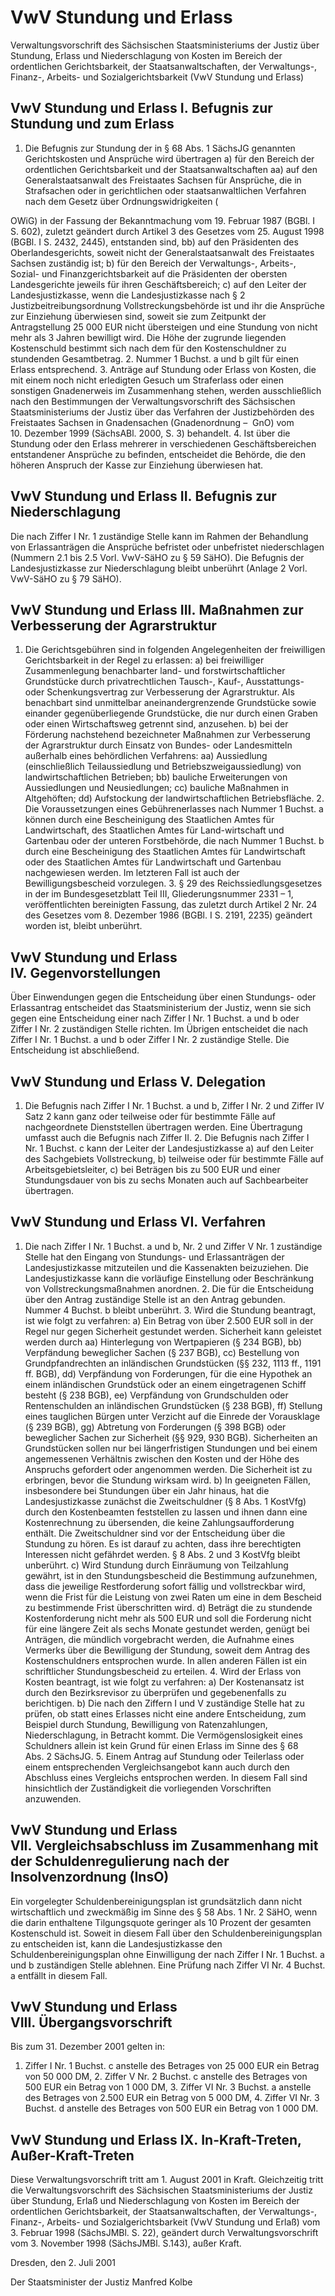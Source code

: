 # VwV Stundung und Erlass

Verwaltungsvorschrift des Sächsischen Staatsministeriums der Justiz über Stundung, Erlass und Niederschlagung von Kosten im Bereich der ordentlichen Gerichtsbarkeit, der Staatsanwaltschaften, der Verwaltungs-, Finanz-, Arbeits- und Sozialgerichtsbarkeit (VwV Stundung und Erlass)

## VwV Stundung und Erlass I. Befugnis zur Stundung und zum Erlass

1. Die Befugnis zur Stundung der in § 68 Abs. 1 SächsJG genannten Gerichtskosten und Ansprüche wird übertragen a) für den Bereich der ordentlichen Gerichtsbarkeit und der Staatsanwaltschaften  aa) auf den Generalstaatsanwalt des Freistaates Sachsen für Ansprüche, die in Strafsachen oder in gerichtlichen oder staatsanwaltlichen Verfahren nach dem 
              Gesetz über Ordnungswidrigkeiten (
            
OWiG) in der Fassung der Bekanntmachung vom 19. Februar 1987 (BGBl. I S. 602), zuletzt geändert durch Artikel 3 des Gesetzes vom 25. August 1998 (BGBl. I S. 2432, 2445), entstanden sind,  bb) auf den Präsidenten des Oberlandesgerichts, soweit nicht der Generalstaatsanwalt des Freistaates Sachsen zuständig ist; b) für den Bereich der Verwaltungs-, Arbeits-, Sozial- und Finanzgerichtsbarkeit auf die Präsidenten der obersten Landesgerichte jeweils für ihren Geschäftsbereich; c) auf den Leiter der Landesjustizkasse, wenn die Landesjustizkasse nach § 2 
            Justizbeitreibungsordnung Vollstreckungsbehörde ist und ihr die Ansprüche zur Einziehung überwiesen sind, soweit sie zum Zeitpunkt der Antragstellung 25 000 EUR nicht übersteigen und eine Stundung von nicht mehr als 3 Jahren bewilligt wird. Die Höhe der zugrunde liegenden Kostenschuld bestimmt sich nach dem für den Kostenschuldner zu stundenden Gesamtbetrag. 2. Nummer 1 Buchst. a und b gilt für einen Erlass entsprechend. 3. Anträge auf Stundung oder Erlass von Kosten, die mit einem noch nicht erledigten Gesuch um Straferlass oder einen sonstigen Gnadenerweis im Zusammenhang stehen, werden ausschließlich nach den Bestimmungen der Verwaltungsvorschrift des Sächsischen Staatsministeriums der Justiz über das Verfahren der Justizbehörden des Freistaates Sachsen in Gnadensachen (Gnadenordnung – 
          GnO) vom 10. Dezember 1999 (SächsABl. 2000, S. 3) behandelt. 4. Ist über die Stundung oder den Erlass mehrerer in verschiedenen Geschäftsbereichen entstandener Ansprüche zu befinden, entscheidet die Behörde, die den höheren Anspruch der Kasse zur Einziehung überwiesen hat. 
## VwV Stundung und Erlass II. Befugnis zur Niederschlagung

Die nach Ziffer I Nr. 1 zuständige Stelle kann im Rahmen der Behandlung von Erlassanträgen die Ansprüche befristet oder unbefristet niederschlagen (Nummern 2.1 bis 2.5 Vorl. VwV-SäHO zu § 59 SäHO). Die Befugnis der Landesjustizkasse zur Niederschlagung bleibt unberührt (Anlage 2 Vorl. VwV-SäHO zu § 79 SäHO).


## VwV Stundung und Erlass III. Maßnahmen zur Verbesserung der Agrarstruktur

1. Die Gerichtsgebühren sind in folgenden Angelegenheiten der freiwilligen Gerichtsbarkeit in der Regel zu erlassen: a) bei freiwilliger Zusammenlegung benachbarter land- und forstwirtschaftlicher Grundstücke durch privatrechtlichen Tausch-, Kauf-, Ausstattungs- oder Schenkungsvertrag zur Verbesserung der Agrarstruktur. Als benachbart sind unmittelbar aneinandergrenzende Grundstücke sowie einander gegenüberliegende Grundstücke, die nur durch einen Graben oder einen Wirtschaftsweg getrennt sind, anzusehen. b) bei der Förderung nachstehend bezeichneter Maßnahmen zur Verbesserung der Agrarstruktur durch Einsatz von Bundes- oder Landesmitteln außerhalb eines behördlichen Verfahrens:  aa) Aussiedlung (einschließlich Teilaussiedlung und Betriebszweigaussiedlung) von landwirtschaftlichen Betrieben;  bb) bauliche Erweiterungen von Aussiedlungen und Neusiedlungen;  cc) bauliche Maßnahmen in Altgehöften;  dd) Aufstockung der landwirtschaftlichen Betriebsfläche. 2. Die Voraussetzungen eines Gebührenerlasses nach Nummer 1 Buchst. a können durch eine Bescheinigung des Staatlichen Amtes für Landwirtschaft, des Staatlichen Amtes für Land-wirtschaft und Gartenbau oder der unteren Forstbehörde, die nach Nummer 1 Buchst. b durch eine Bescheinigung des Staatlichen Amtes für Landwirtschaft oder des Staatlichen Amtes für Landwirtschaft und Gartenbau nachgewiesen werden. Im letzteren Fall ist auch der Bewilligungsbescheid vorzulegen. 3. § 29 des 
            Reichssiedlungsgesetzes in der im Bundesgesetzblatt Teil III, Gliederungsnummer 2331 – 1, veröffentlichten bereinigten Fassung, das zuletzt durch Artikel 2 Nr. 24 des Gesetzes vom 8. Dezember 1986 (BGBl. I S. 2191, 2235) geändert worden ist, bleibt unberührt. 
## VwV Stundung und Erlass IV. Gegenvorstellungen

Über Einwendungen gegen die Entscheidung über einen Stundungs- oder Erlassantrag entscheidet das Staatsministerium der Justiz, wenn sie sich gegen eine Entscheidung einer nach Ziffer I Nr. 1 Buchst. a und b oder Ziffer I Nr. 2 zuständigen Stelle richten. Im Übrigen entscheidet die nach Ziffer I Nr. 1 Buchst. a und b oder Ziffer I Nr. 2 zuständige Stelle. Die Entscheidung ist abschließend.


## VwV Stundung und Erlass V. Delegation

1. Die Befugnis nach Ziffer I Nr. 1 Buchst. a und b, Ziffer I Nr. 2 und Ziffer IV Satz 2 kann ganz oder teilweise oder für bestimmte Fälle auf nachgeordnete Dienststellen übertragen werden. Eine Übertragung umfasst auch die Befugnis nach Ziffer II. 2. Die Befugnis nach Ziffer I Nr. 1 Buchst. c kann der Leiter der Landesjustizkasse a) auf den Leiter des Sachgebiets Vollstreckung, b) teilweise oder für bestimmte Fälle auf Arbeitsgebietsleiter, c) bei Beträgen bis zu 500 EUR und einer Stundungsdauer von bis zu sechs Monaten auch auf Sachbearbeiter übertragen. 
## VwV Stundung und Erlass VI. Verfahren

1. Die nach Ziffer I Nr. 1 Buchst. a und b, Nr. 2 und Ziffer V Nr. 1 zuständige Stelle hat den Eingang von Stundungs- und Erlassanträgen der Landesjustizkasse mitzuteilen und die Kassenakten beizuziehen. Die Landesjustizkasse kann die vorläufige Einstellung oder Beschränkung von Vollstreckungsmaßnahmen anordnen. 2. Die für die Entscheidung über den Antrag zuständige Stelle ist an den Antrag gebunden. Nummer 4 Buchst. b bleibt unberührt. 3. Wird die Stundung beantragt, ist wie folgt zu verfahren: a) Ein Betrag von über 2.500 EUR soll in der Regel nur gegen Sicherheit gestundet werden. Sicherheit kann geleistet werden durch  aa) Hinterlegung von Wertpapieren (§ 234 
            BGB),  bb) Verpfändung beweglicher Sachen (§ 237 
            BGB),  cc) Bestellung von Grundpfandrechten an inländischen Grundstücken (§§ 232, 1113 ff., 1191 ff. 
            BGB),  dd) Verpfändung von Forderungen, für die eine Hypothek an einem inländischen Grundstück oder an einem eingetragenen Schiff besteht (§ 238 
            BGB),  ee) Verpfändung von Grundschulden oder Rentenschulden an inländischen Grundstücken (§ 238 
            BGB),  ff) Stellung eines tauglichen Bürgen unter Verzicht auf die Einrede der Vorausklage (§ 239 
            BGB),  gg) Abtretung von Forderungen (§ 398 BGB) oder beweglicher Sachen zur Sicherheit (§§ 929, 930 
            BGB).  Sicherheiten an Grundstücken sollen nur bei längerfristigen Stundungen und bei einem angemessenen Verhältnis zwischen den Kosten und der Höhe des Anspruchs gefordert oder angenommen werden. Die Sicherheit ist zu erbringen, bevor die Stundung wirksam wird. b) In geeigneten Fällen, insbesondere bei Stundungen über ein Jahr hinaus, hat die Landesjustizkasse zunächst die Zweitschuldner (§ 8 Abs. 1 KostVfg) durch den Kostenbeamten feststellen zu lassen und ihnen dann eine Kostenrechnung zu übersenden, die keine Zahlungsaufforderung enthält. Die Zweitschuldner sind vor der Entscheidung über die Stundung zu hören. Es ist darauf zu achten, dass ihre berechtigten Interessen nicht gefährdet werden. § 8 Abs. 2 und 3 KostVfg bleibt unberührt. c) Wird Stundung durch Einräumung von Teilzahlung gewährt, ist in den Stundungsbescheid die Bestimmung aufzunehmen, dass die jeweilige Restforderung sofort fällig und vollstreckbar wird, wenn die Frist für die Leistung von zwei Raten um eine in dem Bescheid zu bestimmende Frist überschritten wird. d) Beträgt die zu stundende Kostenforderung nicht mehr als 500 EUR und soll die Forderung nicht für eine längere Zeit als sechs Monate gestundet werden, genügt bei Anträgen, die mündlich vorgebracht werden, die Aufnahme eines Vermerks über die Bewilligung der Stundung, soweit dem Antrag des Kostenschuldners entsprochen wurde. In allen anderen Fällen ist ein schriftlicher Stundungsbescheid zu erteilen. 4. Wird der Erlass von Kosten beantragt, ist wie folgt zu verfahren: a) Der Kostenansatz ist durch den Bezirksrevisor zu überprüfen und gegebenenfalls zu berichtigen. b) Die nach den Ziffern I und V zuständige Stelle hat zu prüfen, ob statt eines Erlasses nicht eine andere Entscheidung, zum Beispiel durch Stundung, Bewilligung von Ratenzahlungen, Niederschlagung, in Betracht kommt. Die Vermögenslosigkeit eines Schuldners allein ist kein Grund für einen Erlass im Sinne des § 68 Abs. 2 
          SächsJG. 5. Einem Antrag auf Stundung oder Teilerlass oder einem entsprechenden Vergleichsangebot kann auch durch den Abschluss eines Vergleichs entsprochen werden. In diesem Fall sind hinsichtlich der Zuständigkeit die vorliegenden Vorschriften anzuwenden. 
## VwV Stundung und Erlass VII. Vergleichsabschluss im Zusammenhang mit der Schuldenregulierung nach der Insolvenzordnung (InsO)

Ein vorgelegter Schuldenbereinigungsplan ist grundsätzlich dann nicht wirtschaftlich und zweckmäßig im Sinne des § 58 Abs. 1 Nr. 2 
        SäHO, wenn die darin enthaltene Tilgungsquote geringer als 10 Prozent der gesamten Kostenschuld ist. Soweit in diesem Fall über den Schuldenbereinigungsplan zu entscheiden ist, kann die Landesjustizkasse den Schuldenbereinigungsplan ohne Einwilligung der nach Ziffer I Nr. 1 Buchst. a und b zuständigen Stelle ablehnen. Eine Prüfung nach Ziffer VI Nr. 4 Buchst. a entfällt in diesem Fall.


## VwV Stundung und Erlass VIII. Übergangsvorschrift

Bis zum 31. Dezember 2001 gelten in:

1. Ziffer I Nr. 1 Buchst. c anstelle des Betrages von 25 000 EUR ein Betrag von 50 000 DM, 2. Ziffer V Nr. 2 Buchst. c anstelle des Betrages von 500 EUR ein Betrag von 1 000 DM, 3. Ziffer VI Nr. 3 Buchst. a anstelle des Betrages von 2.500 EUR ein Betrag von 5 000 DM, 4. Ziffer VI Nr. 3 Buchst. d anstelle des Betrages von 500 EUR ein Betrag von 1 000 DM. 
## VwV Stundung und Erlass IX. In-Kraft-Treten, Außer-Kraft-Treten

Diese Verwaltungsvorschrift tritt am 1. August 2001 in Kraft. Gleichzeitig tritt die Verwaltungsvorschrift des Sächsischen Staatsministeriums der Justiz über Stundung, Erlaß und Niederschlagung von Kosten im Bereich der ordentlichen Gerichtsbarkeit, der Staatsanwaltschaften, der Verwaltungs-, Finanz-, Arbeits- und Sozialgerichtsbarkeit (VwV Stundung und Erlaß) vom 3. Februar 1998 (SächsJMBl. S. 22), geändert durch Verwaltungsvorschrift vom 3. November 1998 (SächsJMBl. S.143), außer Kraft.

Dresden, den 2. Juli 2001

Der Staatsminister der Justiz 
         Manfred Kolbe

